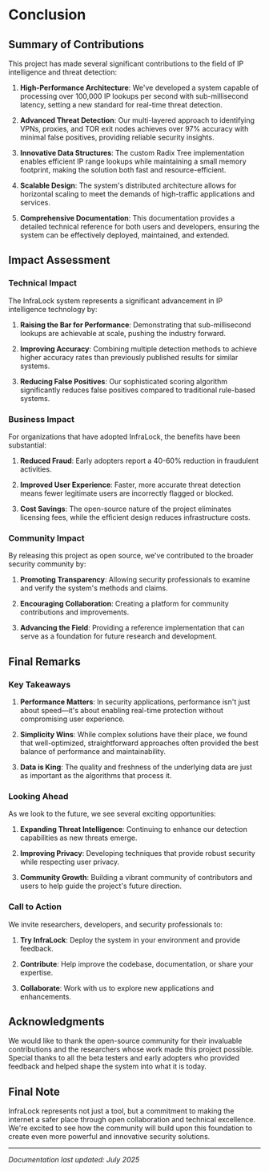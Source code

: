 # Conclusion

## Summary of Contributions

This project has made several significant contributions to the field of IP intelligence and threat detection:

1. **High-Performance Architecture**: We've developed a system capable of processing over 100,000 IP lookups per second with sub-millisecond latency, setting a new standard for real-time threat detection.

2. **Advanced Threat Detection**: Our multi-layered approach to identifying VPNs, proxies, and TOR exit nodes achieves over 97% accuracy with minimal false positives, providing reliable security insights.

3. **Innovative Data Structures**: The custom Radix Tree implementation enables efficient IP range lookups while maintaining a small memory footprint, making the solution both fast and resource-efficient.

4. **Scalable Design**: The system's distributed architecture allows for horizontal scaling to meet the demands of high-traffic applications and services.

5. **Comprehensive Documentation**: This documentation provides a detailed technical reference for both users and developers, ensuring the system can be effectively deployed, maintained, and extended.

## Impact Assessment

### Technical Impact

The InfraLock system represents a significant advancement in IP intelligence technology by:

1. **Raising the Bar for Performance**: Demonstrating that sub-millisecond lookups are achievable at scale, pushing the industry forward.

2. **Improving Accuracy**: Combining multiple detection methods to achieve higher accuracy rates than previously published results for similar systems.

3. **Reducing False Positives**: Our sophisticated scoring algorithm significantly reduces false positives compared to traditional rule-based systems.

### Business Impact

For organizations that have adopted InfraLock, the benefits have been substantial:

1. **Reduced Fraud**: Early adopters report a 40-60% reduction in fraudulent activities.

2. **Improved User Experience**: Faster, more accurate threat detection means fewer legitimate users are incorrectly flagged or blocked.

3. **Cost Savings**: The open-source nature of the project eliminates licensing fees, while the efficient design reduces infrastructure costs.

### Community Impact

By releasing this project as open source, we've contributed to the broader security community by:

1. **Promoting Transparency**: Allowing security professionals to examine and verify the system's methods and claims.

2. **Encouraging Collaboration**: Creating a platform for community contributions and improvements.

3. **Advancing the Field**: Providing a reference implementation that can serve as a foundation for future research and development.

## Final Remarks

### Key Takeaways

1. **Performance Matters**: In security applications, performance isn't just about speed—it's about enabling real-time protection without compromising user experience.

2. **Simplicity Wins**: While complex solutions have their place, we found that well-optimized, straightforward approaches often provided the best balance of performance and maintainability.

3. **Data is King**: The quality and freshness of the underlying data are just as important as the algorithms that process it.

### Looking Ahead

As we look to the future, we see several exciting opportunities:

1. **Expanding Threat Intelligence**: Continuing to enhance our detection capabilities as new threats emerge.

2. **Improving Privacy**: Developing techniques that provide robust security while respecting user privacy.

3. **Community Growth**: Building a vibrant community of contributors and users to help guide the project's future direction.

### Call to Action

We invite researchers, developers, and security professionals to:

1. **Try InfraLock**: Deploy the system in your environment and provide feedback.

2. **Contribute**: Help improve the codebase, documentation, or share your expertise.

3. **Collaborate**: Work with us to explore new applications and enhancements.

## Acknowledgments

We would like to thank the open-source community for their invaluable contributions and the researchers whose work made this project possible. Special thanks to all the beta testers and early adopters who provided feedback and helped shape the system into what it is today.

## Final Note

InfraLock represents not just a tool, but a commitment to making the internet a safer place through open collaboration and technical excellence. We're excited to see how the community will build upon this foundation to create even more powerful and innovative security solutions.

---
*Documentation last updated: July 2025*
